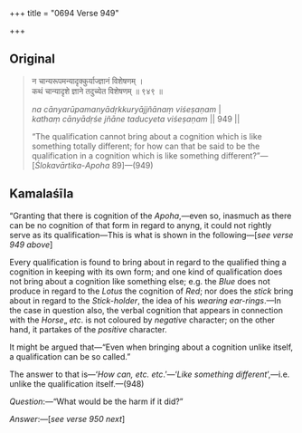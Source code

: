 +++
title = "0694 Verse 949"

+++
## Original 
>
> न चान्यरूपमन्यादृक्कुर्याज्ज्ञानं विशेषणम् ।  
> कथं चान्यादृशे ज्ञाने तदुच्येत विशेषणम् ॥ ९४९ ॥ 
>
> *na cānyarūpamanyādṛkkuryājjñānaṃ viśeṣaṇam* \|  
> *kathaṃ cānyādṛśe jñāne taducyeta viśeṣaṇam* \|\| 949 \|\| 
>
> “The qualification cannot bring about a cognition which is like something totally different; for how can that be said to be the qualification in a cognition which is like something different?”—[*Ślokavārtika*-*Apoha* 89]—(949)



## Kamalaśīla

“Granting that there is cognition of the *Apoha*,—even so, inasmuch as there can be no cognition of that form in regard to anyng, it could not rightly serve as its qualification—This is what is shown in the following—[*see verse 949 above*]

Every qualification is found to bring about in regard to the qualified thing a cognition in keeping with its own form; and one kind of qualification does not bring about a cognition like something else; e.g. the *Blue* does not produce in regard to the *Lotus* the cognition of *Red*; nor does the *stick* bring about in regard to the *Stick-holder*, the idea of his *wearing ear-rings*.—In the case in question also, the verbal cognition that appears in connection with the *Horse*„ *etc*. is not coloured by *negative* character; on the other hand, it partakes of the *positive* character.

It might be argued that—“Even when bringing about a cognition unlike itself, a qualification can be so called.”

The answer to that is—‘*How can, etc. etc*.’—‘*Like something different*’,—i.e. unlike the qualification itself.—(948)

*Question*:—“What would be the harm if it did?”

*Answer*:—[*see verse 950 next*]


